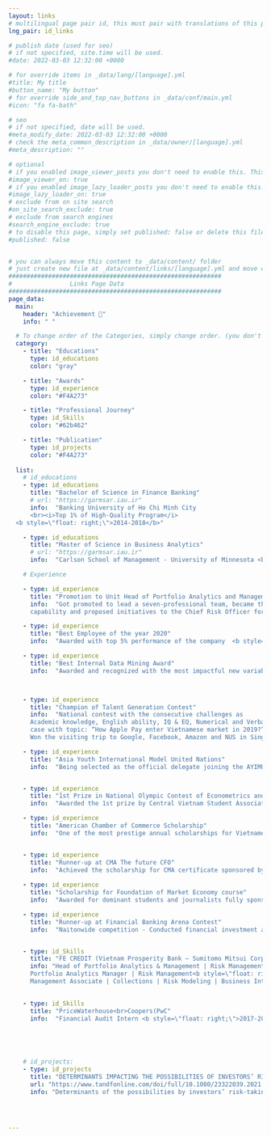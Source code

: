 ```yaml
---
layout: links
# multilingual page pair id, this must pair with translations of this page. (This name must be unique)
lng_pair: id_links

# publish date (used for seo)
# if not specified, site.time will be used.
#date: 2022-03-03 12:32:00 +0000

# for override items in _data/lang/[language].yml
#title: My title
#button_name: "My button"
# for override side_and_top_nav_buttons in _data/conf/main.yml
#icon: "fa fa-bath"

# seo
# if not specified, date will be used.
#meta_modify_date: 2022-03-03 12:32:00 +0000
# check the meta_common_description in _data/owner/[language].yml
#meta_description: ""

# optional
# if you enabled image_viewer_posts you don't need to enable this. This is only if image_viewer_posts = false
#image_viewer_on: true
# if you enabled image_lazy_loader_posts you don't need to enable this. This is only if image_lazy_loader_posts = false
#image_lazy_loader_on: true
# exclude from on site search
#on_site_search_exclude: true
# exclude from search engines
#search_engine_exclude: true
# to disable this page, simply set published: false or delete this file
#published: false


# you can always move this content to _data/content/ folder
# just create new file at _data/content/links/[language].yml and move content below.
###########################################################
#                Links Page Data
###########################################################
page_data:
  main:
    header: "Achievement 🥇"
    info: " "

  # To change order of the Categories, simply change order. (you don't need to change list order.)
  category:
    - title: "Educations"
      type: id_educations
      color: "gray"

    - title: "Awards"
      type: id_experience
      color: "#F4A273"

    - title: "Professional Journey"
      type: id_Skills
      color: "#62b462"

    - title: "Publication"
      type: id_projects
      color: "#F4A273"
      
  list:
    # id_educations
    - type: id_educations
      title: "Bachelor of Science in Finance Banking"
      # url: "https://garmsar.iau.ir"
      info:  "Banking University of Ho Chi Minh City 
      <br><i>Top 1% of High-Quality Program</i>
  <b style=\"float: right;\">2014-2018</b>"

    - type: id_educations
      title: "Master of Science in Business Analytics"
      # url: "https://garmsar.iau.ir"
      info:  "Carlson School of Management - University of Minnesota <br><i>GPA: 3.7</i> <b style=\"float: right;\">2023-2024</b>"

    # Experience

    - type: id_experience
      title: "Promotion to Unit Head of Portfolio Analytics and Management "
      info:  "Got promoted to lead a seven-professional team, became the yougest unit head in the company, was in charge in managing 14M-customer base conduct well-considered analysis encompassing sales volume impact, system
      capability and proposed initiatives to the Chief Risk Officer for flexible policy strategy aligned with risk appetite  <b style=\"float: right;\">2022</b>"

    - type: id_experience
      title: "Best Employee of the year 2020"
      info:  "Awarded with top 5% performance of the company  <b style=\"float: right;\">2021</b>"

    - type: id_experience
      title: "Best Internal Data Mining Award"
      info:  "Awarded and recognized with the most impactful new variables set based on internal sources  for new-to-bank customer credit assessment model   <b style=\"float: right;\">2019</b>"



    - type: id_experience
      title: "Champion of Talent Generation Contest"
      info:  "National contest with the consecutive challenges as
      Academic knowledge, English ability, IQ & EQ, Numerical and Verbal reasoning test and business
      case with topic: “How Apple Pay enter Vietnamese market in 2019?”.
      Won the visiting trip to Google, Facebook, Amazon and NUS in Singapore <b style=\"float: right;\">2018</b>"

    - type: id_experience
      title: "Asia Youth International Model United Nations" 
      info:  "Being selected as the official delegate joining the AYIMUN 2018 among 12500 applicants over the world. Collaborate with delegates come from over 30 different countries to debate upon pressing issues, negotiate and form resolutions to solve the most pressing issues of the world.  <b style=\"float: right;\">2018</b>"


    - type: id_experience
      title: "1st Prize in National Olympic Contest of Econometrics and Applications" 
      info:  "Awarded the 1st prize by Central Vietnam Student Association with the research of 'Determinants of the possibilities by investors’ risk-taking: Empirical evidence from Vietnam' among 100+ research reports from 28 universities and institutes in Vietnam. In those reports, only the best 8 ones were chosen to report on the           final round. The goal of this competition is also to concentrate on developing mathematical, statistical, and econometric models that could be applied to solve practical problems in Economics, Finance, and Administration.  <b style=\"float: right;\">2017</b>"

    - type: id_experience
      title: "American Chamber of Commerce Scholarship" 
      info:  "One of the most prestige annual scholarships for Vietnamese Students awarded by American Chamber of Commerce with acceptance rate is at 60/1000 with three assessment rounds based on  academic achievements, social activities and career aspiration.  <b style=\"float: right;\">2017</b>"


    - type: id_experience
      title: "Runner-up at CMA The future CFO" 
      info:  "Achieved the scholarship for CMA certificate sponsored by IMA® (Institute of Management Accountants) <b style=\"float: right;\">2017</b>"
      
    - type: id_experience
      title: "Scholarship for Foundation of Market Economy course" 
      info:  "Awarded for dominant students and journalists fully sponsored by Friedrich-Naumann-Stiftung für die Freiheit and Viet Nam Institute for Economic and Policy Research <b style=\"float: right;\">2017</b>"

    - type: id_experience
      title: "Runner-up at Financial Banking Arena Contest" 
      info:  "Naitonwide competition - Conducted financial investment analysis, research and financial modeling and valuations   <b style=\"float: right;\">2017</b>"


    - type: id_Skills
      title: "FE CREDIT (Vietnam Prosperity Bank – Sumitomo Mitsui Corporation)"
      info: "Head of Portfolio Analytics & Management | Risk Management <b style=\"float: right;\">2022-2023</b><br>
      Portfolio Analytics Manager | Risk Management<b style=\"float: right;\">2020-2022</b><br>
      Management Associate | Collections | Risk Modeling | Business Intelligence <b style=\"float: right;\">2018-2020</b>"

      
    - type: id_Skills
      title: "PriceWaterhouse<br>Coopers(PwC"
      info:  "Financial Audit Intern <b style=\"float: right;\">2017-2018</b>"




      
    # id_projects:
    - type: id_projects
      title: "DETERMINANTS IMPACTING THE POSSIBILITIES OF INVESTORS’ RISK-TAKING: EMPIRICAL EVIDENCE FROM VIETNAM (click here)"
      url: "https://www.tandfonline.com/doi/full/10.1080/23322039.2021.1917106/"
      info: "Determinants of the possibilities by investors’ risk-taking: Empirical evidence from Vietnam, Cogent Economics & Finance, 9:1, DOI: 10.1080/23322039.2021.1917106 This study investigates risk perception, expected return and herding behavior, and other determinants such as historical volatility and subjective financial risk attitude; according to previous studies, these are the main components affecting risk-taking behavior among investors. Overconfidence (better than average, miscalibration, and excessive optimism) is also taken into consideration.<b style=\"float: right;\">2021</b> "




---
```

